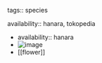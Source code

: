 tags:: species

availability:: hanara, tokopedia

- availability:: hanara
- ![image](https://ipfs.io/ipfs/QmSk9cHLiNbgHWNjBLZNpc3x7jG9mzqKwv5SpnvzML8U9H)
- [[flower]]